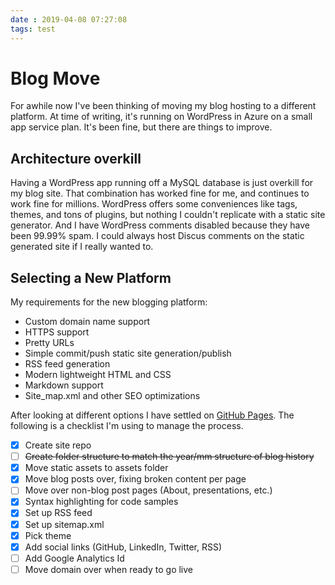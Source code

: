```yaml
---
date : 2019-04-08 07:27:08
tags: test
---
```

# Blog Move

For awhile now I've been thinking of moving my blog hosting to a different platform. At time of writing, it's running on WordPress in Azure on a small app service plan. It's been fine, but there are things to improve.

## Architecture overkill

Having a WordPress app running off a MySQL database is just overkill for my blog site. That combination has worked fine for me, and continues to work fine for millions. WordPress offers some conveniences like tags, themes, and tons of plugins, but nothing I couldn't replicate with a static site generator. And I have WordPress comments disabled because they have been 99.99% spam. I could always host Discus comments on the static generated site if I really wanted to.

## Selecting a New Platform

My requirements for the new blogging platform:

- Custom domain name support
- HTTPS support
- Pretty URLs
- Simple commit/push static site generation/publish
- RSS feed generation
- Modern lightweight HTML and CSS
- Markdown support
- Site_map.xml and other SEO optimizations

After looking at different options I have settled on [GitHub Pages](https://pages.github.com/). The following is a checklist I'm using to manage the process.

- [X] Create site repo
- [ ] ~~Create folder structure to match the year/mm structure of blog history~~
- [X] Move static assets to assets folder
- [X] Move blog posts over, fixing broken content per page
- [ ] Move over non-blog post pages (About, presentations, etc.)
- [X] Syntax highlighting for code samples
- [X] Set up RSS feed
- [X] Set up sitemap.xml
- [X] Pick theme
- [X] Add social links (GitHub, LinkedIn, Twitter, RSS)
- [ ] Add Google Analytics Id
- [ ] Move domain over when ready to go live
